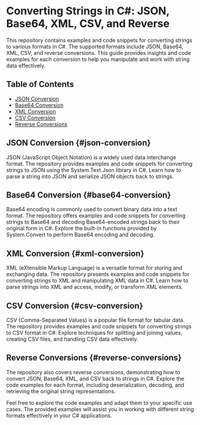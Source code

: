 # Converting Strings in C#: JSON, Base64, XML, CSV, and Reverse
This repository contains examples and code snippets for converting strings to various formats in C#. The supported formats include JSON, Base64, XML, CSV, and reverse conversions. This guide provides insights and code examples for each conversion to help you manipulate and work with string data effectively.

## Table of Contents
- [JSON Conversion](#json-conversion)
- [Base64 Conversion](#base64-conversion)
- [XML Conversion](#xml-conversion)
- [CSV Conversion](#csv-conversion)
- [Reverse Conversions](#reverse-conversions)

## JSON Conversion {#json-conversion}
JSON (JavaScript Object Notation) is a widely used data interchange format. The repository provides examples and code snippets for converting strings to JSON using the System.Text.Json library in C#. Learn how to parse a string into JSON and serialize JSON objects back to strings.

## Base64 Conversion {#base64-conversion}
Base64 encoding is commonly used to convert binary data into a text format. The repository offers examples and code snippets for converting strings to Base64 and decoding Base64-encoded strings back to their original form in C#. Explore the built-in functions provided by System.Convert to perform Base64 encoding and decoding.

## XML Conversion {#xml-conversion}
XML (eXtensible Markup Language) is a versatile format for storing and exchanging data. The repository presents examples and code snippets for converting strings to XML and manipulating XML data in C#. Learn how to parse strings into XML and access, modify, or transform XML elements.

## CSV Conversion {#csv-conversion}
CSV (Comma-Separated Values) is a popular file format for tabular data. The repository provides examples and code snippets for converting strings to CSV format in C#. Explore techniques for splitting and joining values, creating CSV files, and handling CSV data effectively.

## Reverse Conversions {#reverse-conversions}
The repository also covers reverse conversions, demonstrating how to convert JSON, Base64, XML, and CSV back to strings in C#. Explore the code examples for each format, including deserialization, decoding, and retrieving the original string representations.

Feel free to explore the code examples and adapt them to your specific use cases. The provided examples will assist you in working with different string formats effectively in your C# applications.
